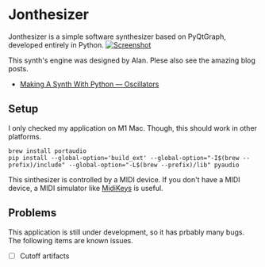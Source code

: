 # Jonthesizer
Jonthesizer is a simple software synthesizer based on PyQtGraph, developed entirely in Python.
[![Screenshot](https://user-images.githubusercontent.com/166852/154841472-3273be4d-9caf-4772-9464-3714144440e7.png)](https://www.youtube.com/watch?v=yK6398tRkCo "Jonthesizer")

This synth's engine was designed by Alan. Plese also see the amazing blog posts. 
- [Making A Synth With Python — Oscillators](https://python.plainenglish.io/making-a-synth-with-python-oscillators-2cb8e68e9c3b)

## Setup
I only checked my application on M1 Mac. Though, this should work in other platforms.
```
brew install portaudio
pip install --global-option='build_ext' --global-option="-I$(brew --prefix)/include" --global-option="-L$(brew --prefix)/lib" pyaudio
```

This sinthesizer is controlled by a MIDI device. If you don't have a MIDI device, a MIDI simulator like [MidiKeys](https://flit.github.io/projects/midikeys/) is useful.

## Problems
This application is still under development, so it has prbably many bugs. The following items are known issues.
- [ ] Cutoff artifacts
